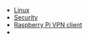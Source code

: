 * [Linux] 
* [Security]
* [Raspberry Pi VPN client]
* 

[Linux]: https://github.com/nadeemnet/Linux/wiki/Linux
[Security]: https://github.com/nadeemnet/Linux/wiki/Security
[Raspberry Pi VPN client]: https://github.com/nadeemnet/Linux/wiki/Raspberry-Pi-VPN-client
